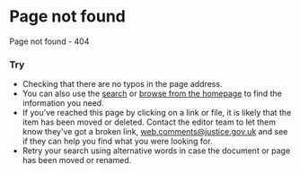 # Page not found
Page not found - 404
### Try
  * Checking that there are no typos in the page address.
  * You can also use the [search](https://www.justice.gov.uk/search) or [browse from the homepage](https://www.justice.gov.uk/) to find the information you need. 
  * If you've reached this page by clicking on a link or file, it is likely that the item has been moved or deleted. Contact the editor team to let them know they've got a broken link, web.comments@justice.gov.uk and see if they can help you find what you were looking for. 
  * Retry your search using alternative words in case the document or page has been moved or renamed. 